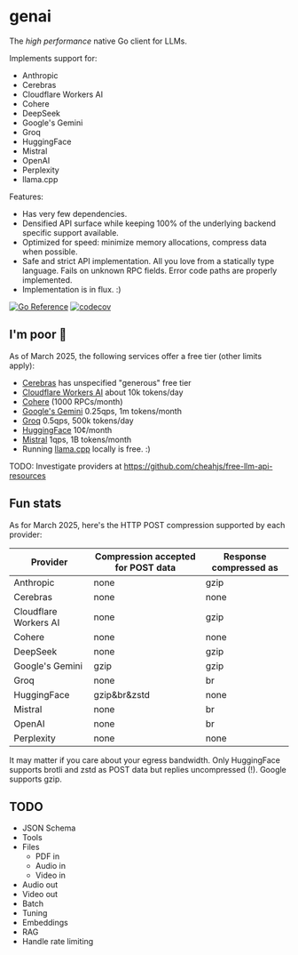# genai

The _high performance_ native Go client for LLMs.

Implements support for:
- Anthropic
- Cerebras
- Cloudflare Workers AI
- Cohere
- DeepSeek
- Google's Gemini
- Groq
- HuggingFace
- Mistral
- OpenAI
- Perplexity
- llama.cpp

Features:

- Has very few dependencies.
- Densified API surface while keeping 100% of the underlying backend specific support available.
- Optimized for speed: minimize memory allocations, compress data when possible.
- Safe and strict API implementation. All you love from a statically type
  language. Fails on unknown RPC fields. Error code paths are properly
  implemented.
- Implementation is in flux. :)

[![Go Reference](https://pkg.go.dev/badge/github.com/maruel/genai/.svg)](https://pkg.go.dev/github.com/maruel/genai/)
[![codecov](https://codecov.io/gh/maruel/genai/graph/badge.svg?token=VLBH363B6N)](https://codecov.io/gh/maruel/genai)


## I'm poor 💸

As of March 2025, the following services offer a free tier (other limits
apply):

- [Cerebras](https://cerebras.ai/inference) has unspecified "generous" free tier
- [Cloudflare Workers AI](https://developers.cloudflare.com/workers-ai/platform/pricing/) about 10k tokens/day
- [Cohere](https://docs.cohere.com/docs/rate-limits) (1000 RPCs/month)
- [Google's Gemini](https://ai.google.dev/gemini-api/docs/rate-limits) 0.25qps, 1m tokens/month
- [Groq](https://console.groq.com/docs/rate-limits) 0.5qps, 500k tokens/day
- [HuggingFace](https://huggingface.co/docs/api-inference/pricing) 10¢/month
- [Mistral](https://help.mistral.ai/en/articles/225174-what-are-the-limits-of-the-free-tier) 1qps, 1B tokens/month
- Running [llama.cpp](https://github.com/ggml-org/llama.cpp) locally is free. :)

TODO: Investigate providers at https://github.com/cheahjs/free-llm-api-resources

## Fun stats

As for March 2025, here's the HTTP POST compression supported by each provider:

| Provider | Compression accepted for POST data | Response compressed as |
|----------|-------------|-------------|
| Anthropic | none | gzip |
| Cerebras | none | none |
| Cloudflare Workers AI | none | gzip |
| Cohere | none | none |
| DeepSeek | none | gzip |
| Google's Gemini | gzip | gzip |
| Groq | none | br |
| HuggingFace | gzip&br&zstd | none |
| Mistral | none | br |
| OpenAI | none | br |
| Perplexity | none | none |

It may matter if you care about your egress bandwidth. Only HuggingFace
supports brotli and zstd as POST data but replies uncompressed (!). Google
supports gzip.


## TODO

- JSON Schema
- Tools
- Files
    - PDF in
    - Audio in
    - Video in
- Audio out
- Video out
- Batch
- Tuning
- Embeddings
- RAG
- Handle rate limiting
